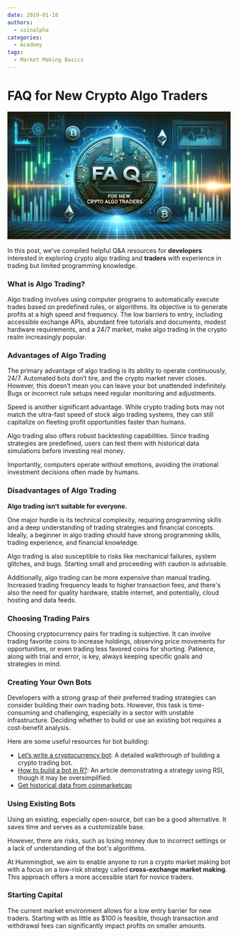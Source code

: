 ```yaml
---
date: 2019-01-18
authors:
  - coinalpha
categories:
  - Academy
tags:
  - Market Making Basics
---
```


# FAQ for New Crypto Algo Traders

![cover](cover.webp)

In this post, we've compiled helpful Q&A resources for **developers** interested in exploring crypto algo trading and **traders** with experience in trading but limited programming knowledge.

<!-- more -->

### What is Algo Trading?

Algo trading involves using computer programs to automatically execute trades based on predefined rules, or algorithms. Its objective is to generate profits at a high speed and frequency. The low barriers to entry, including accessible exchange APIs, abundant free tutorials and documents, modest hardware requirements, and a 24/7 market, make algo trading in the crypto realm increasingly popular.

### Advantages of Algo Trading

The primary advantage of algo trading is its ability to operate continuously, 24/7. Automated bots don’t tire, and the crypto market never closes. However, this doesn’t mean you can leave your bot unattended indefinitely. Bugs or incorrect rule setups need regular monitoring and adjustments.

Speed is another significant advantage. While crypto trading bots may not match the ultra-fast speed of stock algo trading systems, they can still capitalize on fleeting profit opportunities faster than humans.

Algo trading also offers robust backtesting capabilities. Since trading strategies are predefined, users can test them with historical data simulations before investing real money.

Importantly, computers operate without emotions, avoiding the irrational investment decisions often made by humans.

### Disadvantages of Algo Trading

**Algo trading isn't suitable for everyone.**

One major hurdle is its technical complexity, requiring programming skills and a deep understanding of trading strategies and financial concepts. Ideally, a beginner in algo trading should have strong programming skills, trading experience, and financial knowledge.

Algo trading is also susceptible to risks like mechanical failures, system glitches, and bugs. Starting small and proceeding with caution is advisable.

Additionally, algo trading can be more expensive than manual trading. Increased trading frequency leads to higher transaction fees, and there's also the need for quality hardware, stable internet, and potentially, cloud hosting and data feeds.

### Choosing Trading Pairs

Choosing cryptocurrency pairs for trading is subjective. It can involve trading favorite coins to increase holdings, observing price movements for opportunities, or even trading less favored coins for shorting. Patience, along with trial and error, is key, always keeping specific goals and strategies in mind.

### Creating Your Own Bots

Developers with a strong grasp of their preferred trading strategies can consider building their own trading bots. However, this task is time-consuming and challenging, especially in a sector with unstable infrastructure. Deciding whether to build or use an existing bot requires a cost-benefit analysis.

Here are some useful resources for bot building:

* [Let’s write a cryptocurrency bot](../what-is-market-making/index.md): A detailed walkthrough of building a crypto trading bot.
* [How to build a bot in R?](https://towardsdatascience.com/build-a-cryptocurrency-trading-bot-with-r-1445c429e1b1): An article demonstrating a strategy using RSI, though it may be oversimplified.
* [Get historical data from coinmarketcap](https://github.com/Alescontrela/coinmarketcap-history)

### Using Existing Bots

Using an existing, especially open-source, bot can be a good alternative. It saves time and serves as a customizable base.

However, there are risks, such as losing money due to incorrect settings or a lack of understanding of the bot's algorithms.

At Hummingbot, we aim to enable anyone to run a crypto market making bot with a focus on a low-risk strategy called **cross-exchange market making**. This approach offers a more accessible start for novice traders.

### Starting Capital

The current market environment allows for a low entry barrier for new traders. Starting with as little as $100 is feasible, though transaction and withdrawal fees can significantly impact profits on smaller amounts.
